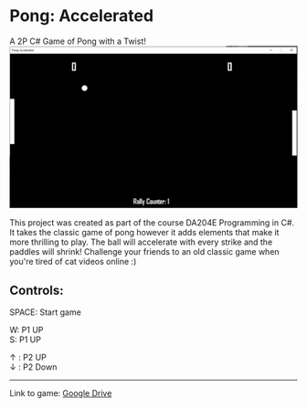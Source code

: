 # Pong: Accelerated

 A 2P C# Game of Pong with a Twist!
![alt text](Res/example.png)

This project was created as part of the course DA204E Programming in C#. It takes the classic game of pong however it adds elements that make it more thrilling to play. The ball will accelerate with every strike and the paddles will shrink! Challenge your friends to an old classic game when you're tired of cat videos online :)

Controls:
----------------------
SPACE: Start game

W: P1 UP  
S: P1 UP  
  
↑ : P2 UP  
↓ : P2 Down  

----------------------

Link to game: [Google Drive](https://drive.google.com/file/d/1LtixCOObzAu8eXAb1DimIL4D0I8mQHb1/view?usp=sharing)
